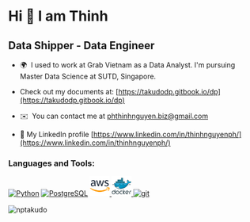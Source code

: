 Hi 👋 I am Thinh
================================
Data Shipper - Data Engineer
---------------------------------

- 🌍  I used to work at Grab Vietnam as a Data Analyst. I'm pursuing Master Data Science at SUTD, Singapore.

- Check out my documents at: [https://takudodp.gitbook.io/dp](https://takudodp.gitbook.io/dp)

- ✉️  You can contact me at [phthinhnguyen.biz@gmail.com](mailto:phthinhnguyen.biz@gmail.com)

- 📄 My LinkedIn profile [https://www.linkedin.com/in/thinhnguyenph/](https://www.linkedin.com/in/thinhnguyenph/)


<h3 align="left">Languages and Tools:</h3>
<p align="left"> 
<a href="https://www.python.org/" target="_blank" rel="noreferrer"><img src="https://raw.githubusercontent.com/danielcranney/readme-generator/main/public/icons/skills/python-colored.svg" width="36" height="36" alt="Python" /></a>
<a href="https://www.postgresql.org/" target="_blank" rel="noreferrer"><img src="https://raw.githubusercontent.com/danielcranney/readme-generator/main/public/icons/skills/postgresql-colored.svg" width="36" height="36" alt="PostgreSQL" /></a>
<a href="https://aws.amazon.com" target="_blank" rel="noreferrer"> <img src="https://raw.githubusercontent.com/devicons/devicon/master/icons/amazonwebservices/amazonwebservices-original-wordmark.svg" alt="aws" width="40" height="40"/> </a> 
<a href="https://www.docker.com/" target="_blank" rel="noreferrer"> <img src="https://raw.githubusercontent.com/devicons/devicon/master/icons/docker/docker-original-wordmark.svg" alt="docker" width="40" height="40"/> </a> 
<a href="https://git-scm.com/" target="_blank" rel="noreferrer"> <img src="https://www.vectorlogo.zone/logos/git-scm/git-scm-icon.svg" alt="git" width="40" height="40"/> </a> 
  
<p><img align="center" src="https://github-readme-stats.vercel.app/api/top-langs?username=nptakudo&show_icons=true&locale=en&layout=compact" alt="nptakudo" /></p>
